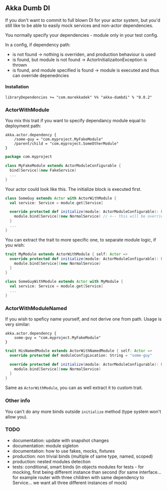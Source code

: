## Akka Dumb DI

If you don't want to commit to full blown DI for your actor system, but you'd still like to be
able to easily mock services and non-actor dependencies.

You normally specify your dependencies - module only in your test config.

In a config, if dependency path:
- is not found -> nothing is overriden, and production behaviour is used
- is found, but module is not found -> ActorInitializaitonException is thrown
- is found, and module specified is found -> module is executed and thus can override depenedncies

#### Installation
```
libraryDependencies += "com.marekkadek" %% "akka-dumbdi" % "0.0.2"
```


### ActorWithModule
You mix this trait if you want to specify dependancy module equal to deployment path:
```
akka.actor.dependency {
    /some-guy = "com.myproject.MyFakeModule"
    /parent/child = "com.myproject.SomeOtherModule"
}
```

```scala
package com.myproject

class MyFakeModule extends ActorModuleConfigurable {
  bind[Service](new FakeService)
  ...
}
```

Your actor could look like this. The initialize block is executed first.
```scala
class SomeGuy extends Actor with ActorWithModule {
  val service: Service = module.get[Service]

  override protected def initialize(module: ActorModuleConfigurable): Unit = {
    module.bind[Service](new NormalService) // <-- this will be overriden in test, as is specified in cfg
  }
  ...
}
```

You can extract the trait to more specific one, to separate module logic, if you wish:

```scala
trait MyModule extends ActorWithModule { self: Actor =>
  override protected def initialize(module: ActorModuleConfigurable): Unit = {
    module.bind[Service](new NormalService)
  }
}

class SomeGuyWithModule extends Actor with MyModule {
  val service: Service = module.get[Service]
  ...
}
```

### ActorWithModuleNamed
If you wish to speficy name yourself, and not derive one from path. Usage is very similar:

```
akka.actor.dependency {
    some-guy = "com.myproject.MyFakeModule"
}
```

```scala
trait HisNamedModule extends ActorWithNamedModule { self: Actor =>
  override protected def moduleConfigLocation: String = "some-guy"

  override protected def initialize(module: ActorModuleConfigurable): Unit = {
    module.bind[Service](new NormalService)
  }
}
```

Same as `ActorWithModule`, you can as well extract it to custom trait.

### Other info
You can't do any more binds outside `initialize` method (type system won't allow you).

### TODO
- documentation: update with snapshot changes
- documentation: module sigleton
- documentation: how to use fakes, mocks, fixtures
- production: non trivial binds (multiple of same type, named, scoped)
- production: nested modules detection
- tests: conditional, smart binds (in objects modules for tests - for mocking, first being different instance than second (for same interface... for example router with three children with same dependency to Service... we want all three different instances of mock)
